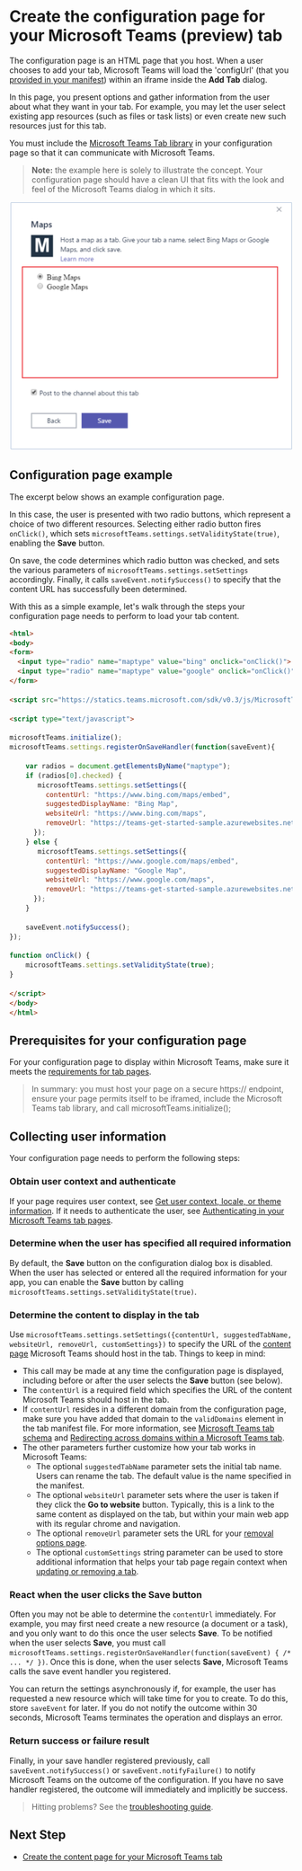 ﻿# Create the configuration page for your Microsoft Teams (preview) tab

The configuration page is an HTML page that you host. When a user chooses to add your tab, Microsoft Teams will load the 'configUrl' (that you [provided in your manifest](createpackage.md)) within an iframe inside the **Add Tab** dialog.

In this page, you present options and gather information from the user about what they want in your tab. For example, you may let the user select existing app resources (such as files or task lists) or even create new such resources just for this tab.

You must include the [Microsoft Teams Tab library](jslibrary.md) in your configuration page so that it can communicate with Microsoft Teams.

>**Note:** the example here is solely to illustrate the concept.  Your configuration page should have a clean UI that fits with the look and feel of the Microsoft Teams dialog in which it sits.

!["Screenshot of the configuration page for a simple example app, giving the user the option of which map type to select."](images/tab_configui.png)

## Configuration page example

The excerpt below shows an example configuration page.

In this case, the user is presented with two radio buttons, which represent a choice of two different resources. Selecting either radio button fires `onClick()`, which sets `microsoftTeams.settings.setValidityState(true)`, enabling the **Save** button.

On save, the code determines which radio button was checked, and sets the various parameters of `microsoftTeams.settings.setSettings` accordingly. Finally, it calls `saveEvent.notifySuccess()` to specify that the content URL has successfully been determined.

With this as a simple example, let's walk through the steps your configuration page needs to perform to load your tab content.

```HTML
<html>
<body>
<form>
  <input type="radio" name="maptype" value="bing" onclick="onClick()"> Bing Maps<br>
  <input type="radio" name="maptype" value="google" onclick="onClick()"> Google Maps
</form> 

<script src="https://statics.teams.microsoft.com/sdk/v0.3/js/MicrosoftTeams.min.js"></script>
 
<script type="text/javascript">  

microsoftTeams.initialize();
microsoftTeams.settings.registerOnSaveHandler(function(saveEvent){

    var radios = document.getElementsByName("maptype");
    if (radios[0].checked) {
       microsoftTeams.settings.setSettings({
         contentUrl: "https://www.bing.com/maps/embed",
         suggestedDisplayName: "Bing Map",
         websiteUrl: "https://www.bing.com/maps",
         removeUrl: "https://teams-get-started-sample.azurewebsites.net/tabremove.html"
      });
    } else {
       microsoftTeams.settings.setSettings({
         contentUrl: "https://www.google.com/maps/embed",
         suggestedDisplayName: "Google Map",
         websiteUrl: "https://www.google.com/maps",
         removeUrl: "https://teams-get-started-sample.azurewebsites.net/tabremove.html"
      });
    }
    
    saveEvent.notifySuccess();
});

function onClick() {
    microsoftTeams.settings.setValidityState(true);
}

</script>
</body>
</html>
```

## Prerequisites for your configuration page

For your configuration page to display within Microsoft Teams, make sure it meets the [requirements for tab pages](prerequisites.md).

>In summary: you must host your page on a secure https:// endpoint, ensure your page permits itself to be iframed, include the Microsoft Teams tab library, and call microsoftTeams.initialize();

## Collecting user information 

Your configuration page needs to perform the following steps:

### Obtain user context and authenticate

If your page requires user context, see [Get user context, locale, or theme information](getusercontext.md). If it needs to authenticate the user, see [Authenticating in your Microsoft Teams tab pages](auth.md).

### Determine when the user has specified all required information
 
By default, the **Save** button on the configuration dialog box is disabled. When the user has selected or entered all the required information for your app, you can enable the **Save** button by calling `microsoftTeams.settings.setValidityState(true)`.

### Determine the content to display in the tab

Use `microsoftTeams.settings.setSettings({contentUrl, suggestedTabName, websiteUrl, removeUrl, customSettings})` to specify the URL of the [content page](createcontentpage.md) Microsoft Teams should host in the tab. Things to keep in mind:

* This call may be made at any time the configuration page is displayed, including before or after the user selects the **Save** button (see below).
* The `contentUrl` is a required field which specifies the URL of the content Microsoft Teams should host in the tab.
* If `contentUrl` resides in a different domain from the configuration page, make sure you have added that domain to the `validDomains` element in the tab manifest file. For more information, see [Microsoft Teams tab schema](schema.md) and [Redirecting across domains within a Microsoft Teams tab](crossdomain.md).
*  The other parameters further customize how your tab works in Microsoft Teams:
	* The optional `suggestedTabName` parameter sets the initial tab name. Users can rename the tab. The default value is the name specified in the manifest.
	* The optional `websiteUrl` parameter sets where the user is taken if they click the **Go to website** button. Typically, this is a link to the same content as displayed on the tab, but within your main web app with its regular chrome and navigation.
	* The optional `removeUrl` parameter sets the URL for your [removal options page](updateremove.md#removing-a-tab).
	* The optional `customSettings` string parameter can be used to store additional information that helps your tab page regain context when [updating or removing a tab](updateremove.md).

### React when the user clicks the Save button

Often you may not be able to determine the `contentUrl` immediately.  For example, you may first need create a new resource (a document or a task), and you only want to do this once the user selects **Save**. To be notified when the user selects **Save**, you must call
`microsoftTeams.settings.registerOnSaveHandler(function(saveEvent) { /* ... */ })`. Once this is done, when the user selects **Save**, Microsoft Teams calls the save event handler you registered.

You can return the settings asynchronously if, for example, the user has requested a new resource which will take time for you to create. To do this, store `saveEvent` for later. If you do not notify the outcome within 30 seconds, Microsoft Teams terminates the operation and displays an error.

### Return success or failure result

Finally, in your save handler registered previously, call `saveEvent.notifySuccess()` or `saveEvent.notifyFailure()` to notify Microsoft Teams on the outcome of the configuration. If you have no save handler registered, the outcome will immediately and implicitly be success.

> Hitting problems?  See the [troubleshooting guide](troubleshooting.md).

## Next Step

* [Create the content page for your Microsoft Teams tab](createcontentpage.md)
